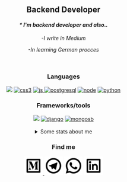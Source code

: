 <div align="center">
   <h2 align="center">Backend Developer</h2>
   <i><h4>* I'm backend developer and also..</h4>
   <div align="center">
      <p>-I write in Medium</p>
      <p>-In learning German procces</p>
      </div>
</i>
</div>
</br>
<div align="center"> 
 <h3>Languages</h3>
 <a href="https://golang.org"><img src="https://icongr.am/devicon/go-plain.svg?size=80&color=74bec2"></a>
 <a href="https://www.w3schools.com/css/" target="_blank"> <img src="https://i.ibb.co/W0mzJxc/icons8-css3-128.png" alt="css3" width="80" height="80"/></a>
 <a href="https://developer.mozilla.org/en-US/docs/Web/JavaScript" target="_blank"> <img src="https://i.ibb.co/rGYm7Lh/icons8-javascript-logo-128.png" alt="js" width="80" height="80"/> </a> 
 <a href="https://www.postgresql.org" target="_blank"> <img src="https://icongr.am/devicon/postgresql-plain.svg?size=80&color=74bec2" alt="postgresql"/></a> 
 <a href="https://nodejs.org/es/" target="_blank"> <img src="https://icongr.am/devicon/nodejs-plain.svg?size=80&color=74bec2" alt="node"/></a> 
 <a href="https://python.org/" target="_blank"> <img src="https://icongr.am/devicon/python-plain.svg?size=80&color=74bec2" alt="python"/></a> 
<h3>Frameworks/tools</h3>
 <a><img src="https://icongr.am/devicon/git-plain-wordmark.svg?size=80&color=74bec2"></a>
 <a href="https://www.djangoproject.com" target="_blank"> <img src="https://icongr.am/devicon/django-plain.svg?size=80&color=74bec2" alt="django"/></a>  
 <a href="https://www.mongodb.com/es" target="_blank"> <img src="https://icongr.am/devicon/mongodb-plain-wordmark.svg?size=80&color=74bec2" alt="mongosb"/> </a> 
</div>
<div align="center">
 </br>
 <details>
   <summary>Some stats about me</summary>
   <div align="center">   
   </br>
   <a href="https://devpost.com/nahuelmol"><p>Portfolio</p></a>
   </br>
   <img src="https://github-readme-stats.vercel.app/api?username=nahuelmol&theme=react&show_icons=true"/>
   </br></br>
   <img src="https://github-readme-stats.vercel.app/api/top-langs/?username=nahuelmol&layout=compact"/>
   <br><br>
   
   [![Top Langs](https://github-readme-stats.vercel.app/api/top-langs/?username=nahuelmol)](https://github.com/anuraghazra/github-readme-stats)

   
   <br><br>
   </div>
 </details>
</div>
<div align="center">
   <h3>Find me</h3>
   <a href="https://molinahuel.medium.com" target="blank"><img height="50" width="50" src="medium-line.svg" />
   <a href="https://t.me/nahuelino" target="blank"><img height="50" width="50" src="telegram-line.svg"/></a>
   <a href="https://wa.me/542644364153" target="blank"><img height="50" width="50" src="whatsapp-line.svg"/></a>
   <a href="https://linkedin.com/in/molinahuel" target="blank"><img height="50" width="50" src="linkedin-box-line.svg" />   
</div>
